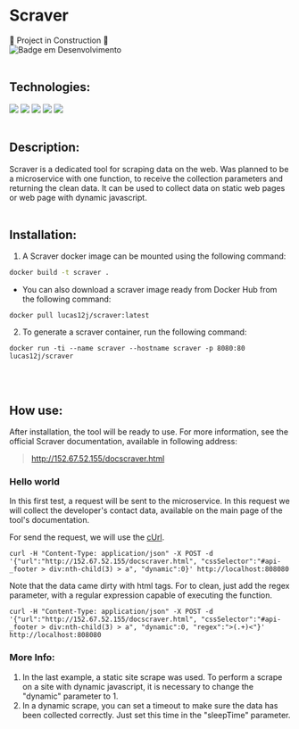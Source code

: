 # Scraver

:construction:  Project in Construction  :construction:
<br>
![Badge em Desenvolvimento](http://img.shields.io/static/v1?label=STATUS&message=Alpha%20Version&color=GREEN&style=for-the-badge)
<br><br>
## Technologies:

<img src="https://img.shields.io/badge/Python-3776AB?style=for-the-badge&logo=python&logoColor=white"/> <img src="https://img.shields.io/badge/Docker-3776AB?style=for-the-badge&logo=docker&logoColor=white"/> <img src="https://img.shields.io/badge/Selenium-3776AB?style=for-the-badge&logo=selenium&logoColor=white"/> <img src="https://img.shields.io/badge/Firefox-3776AB?style=for-the-badge&logo=firefox&logoColor=white"/> <img src="https://img.shields.io/badge/Flask-3776AB?style=for-the-badge&logo=flask&logoColor=white"/>
<br><br>
## Description:

Scraver is a dedicated tool for scraping data on the web. Was planned to be a microservice with one function, to receive the collection parameters and returning the clean data. It can be used to collect data on static web pages or web page with dynamic javascript.
<br><br>
## Installation:

1. A Scraver docker image can be mounted using the following command:

```bash
docker build -t scraver .
```
   - You can also download a scraver image ready from Docker Hub from the following command:

```
docker pull lucas12j/scraver:latest
```

2. To generate a scraver container, run the following command:

```
docker run -ti --name scraver --hostname scraver -p 8080:80 lucas12j/scraver
```
<br><br>
## How use:

After installation, the tool will be ready to use. For more information, see the official Scraver documentation, available in following address:
> http://152.67.52.155/docscraver.html

### Hello world

In this first test, a request will be sent to the microservice. In this request we will collect the developer's contact data, available on the main page of the tool's documentation. 

For send the request, we will use the [cUrl](https://curl.se/).

``` cUrl
curl -H "Content-Type: application/json" -X POST -d '{"url":"http://152.67.52.155/docscraver.html", "cssSelector":"#api-_footer > div:nth-child(3) > a", "dynamic":0}' http://localhost:808080
```
Note that the data came dirty with html tags. For to clean, just add the regex parameter, with a regular expression capable of executing the function.

``` cUrl
curl -H "Content-Type: application/json" -X POST -d '{"url":"http://152.67.52.155/docscraver.html", "cssSelector":"#api-_footer > div:nth-child(3) > a", "dynamic":0, "regex":">(.+)<"}' http://localhost:808080
```

### More Info:

1. In the last example, a static site scrape was used. To perform a scrape on a site with dynamic javascript, it is necessary to change the "dynamic" parameter to 1.
2. In a dynamic scrape, you can set a timeout to make sure the data has been collected correctly. Just set this time in the "sleepTime" parameter.
